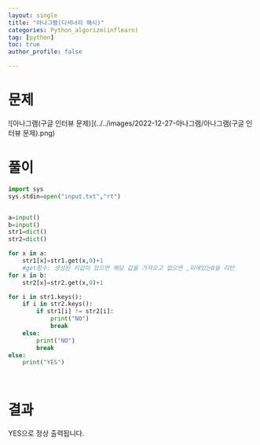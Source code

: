 ```yaml
---
layout: single
title: "아나그램(디셔너리 해시)"
categories: Python_algorizm(inflearn)
tag: [python]
toc: true
author_profile: false

---
```


# 문제



![아나그램(구글 인터뷰 문제)](../../images/2022-12-27-아나그램/아나그램(구글 인터뷰 문제).png)



# 풀이

```python
import sys
sys.stdin=open("input.txt","rt")


a=input()
b=input()
str1=dict()
str2=dict()

for x in a:
    str1[x]=str1.get(x,0)+1
    #get함수: 생성된 키값이 있으면 해당 값을 가져오고 없으면 ,뒤에있는0을 리턴 
for x in b:
    str2[x]=str2.get(x,0)+1

for i in str1.keys():
    if i in str2.keys():
        if str1[i] != str2[i]:
            print("NO")
            break
    else:
        print("NO")
        break
else:
    print("YES")




```

# 결과

YES으로 정상 출력됩니다.
